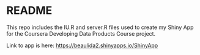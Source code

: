 # README

This repo includes the IU.R and server.R files used to create my Shiny App for the Coursera Developing Data Products Course project.

Link to app is here: https://beaulida2.shinyapps.io/ShinyApp
